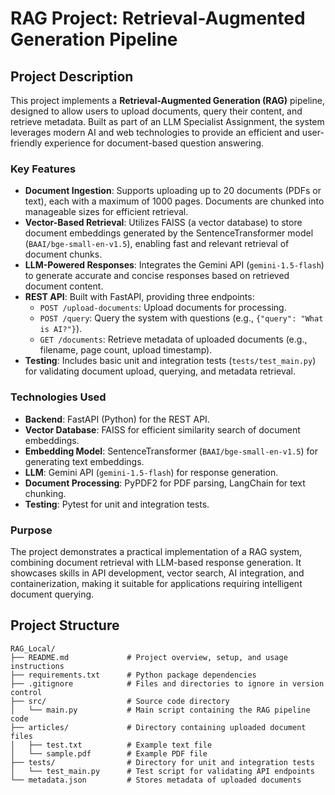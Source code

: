 # RAG Project: Retrieval-Augmented Generation Pipeline

## Project Description
This project implements a **Retrieval-Augmented Generation (RAG)** pipeline, designed to allow users to upload documents, query their content, and retrieve metadata. Built as part of an LLM Specialist Assignment, the system leverages modern AI and web technologies to provide an efficient and user-friendly experience for document-based question answering.

### Key Features
- **Document Ingestion**: Supports uploading up to 20 documents (PDFs or text), each with a maximum of 1000 pages. Documents are chunked into manageable sizes for efficient retrieval.
- **Vector-Based Retrieval**: Utilizes FAISS (a vector database) to store document embeddings generated by the SentenceTransformer model (`BAAI/bge-small-en-v1.5`), enabling fast and relevant retrieval of document chunks.
- **LLM-Powered Responses**: Integrates the Gemini API (`gemini-1.5-flash`) to generate accurate and concise responses based on retrieved document content.
- **REST API**: Built with FastAPI, providing three endpoints:
  - `POST /upload-documents`: Upload documents for processing.
  - `POST /query`: Query the system with questions (e.g., `{"query": "What is AI?"}`).
  - `GET /documents`: Retrieve metadata of uploaded documents (e.g., filename, page count, upload timestamp).
- **Testing**: Includes basic unit and integration tests (`tests/test_main.py`) for validating document upload, querying, and metadata retrieval.

### Technologies Used
- **Backend**: FastAPI (Python) for the REST API.
- **Vector Database**: FAISS for efficient similarity search of document embeddings.
- **Embedding Model**: SentenceTransformer (`BAAI/bge-small-en-v1.5`) for generating text embeddings.
- **LLM**: Gemini API (`gemini-1.5-flash`) for response generation.
- **Document Processing**: PyPDF2 for PDF parsing, LangChain for text chunking.
- **Testing**: Pytest for unit and integration tests.

### Purpose
The project demonstrates a practical implementation of a RAG system, combining document retrieval with LLM-based response generation. It showcases skills in API development, vector search, AI integration, and containerization, making it suitable for applications requiring intelligent document querying.

## Project Structure
```plaintext
RAG_Local/
├── README.md             # Project overview, setup, and usage instructions
├── requirements.txt      # Python package dependencies
├── .gitignore            # Files and directories to ignore in version control
├── src/                  # Source code directory
│   └── main.py           # Main script containing the RAG pipeline code
├── articles/             # Directory containing uploaded document files
│   ├── test.txt          # Example text file
│   └── sample.pdf        # Example PDF file
├── tests/                # Directory for unit and integration tests
│   └── test_main.py      # Test script for validating API endpoints
└── metadata.json         # Stores metadata of uploaded documents
